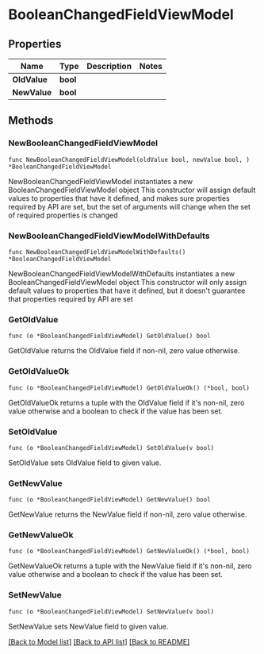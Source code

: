 # BooleanChangedFieldViewModel

## Properties

Name | Type | Description | Notes
------------ | ------------- | ------------- | -------------
**OldValue** | **bool** |  | 
**NewValue** | **bool** |  | 

## Methods

### NewBooleanChangedFieldViewModel

`func NewBooleanChangedFieldViewModel(oldValue bool, newValue bool, ) *BooleanChangedFieldViewModel`

NewBooleanChangedFieldViewModel instantiates a new BooleanChangedFieldViewModel object
This constructor will assign default values to properties that have it defined,
and makes sure properties required by API are set, but the set of arguments
will change when the set of required properties is changed

### NewBooleanChangedFieldViewModelWithDefaults

`func NewBooleanChangedFieldViewModelWithDefaults() *BooleanChangedFieldViewModel`

NewBooleanChangedFieldViewModelWithDefaults instantiates a new BooleanChangedFieldViewModel object
This constructor will only assign default values to properties that have it defined,
but it doesn't guarantee that properties required by API are set

### GetOldValue

`func (o *BooleanChangedFieldViewModel) GetOldValue() bool`

GetOldValue returns the OldValue field if non-nil, zero value otherwise.

### GetOldValueOk

`func (o *BooleanChangedFieldViewModel) GetOldValueOk() (*bool, bool)`

GetOldValueOk returns a tuple with the OldValue field if it's non-nil, zero value otherwise
and a boolean to check if the value has been set.

### SetOldValue

`func (o *BooleanChangedFieldViewModel) SetOldValue(v bool)`

SetOldValue sets OldValue field to given value.


### GetNewValue

`func (o *BooleanChangedFieldViewModel) GetNewValue() bool`

GetNewValue returns the NewValue field if non-nil, zero value otherwise.

### GetNewValueOk

`func (o *BooleanChangedFieldViewModel) GetNewValueOk() (*bool, bool)`

GetNewValueOk returns a tuple with the NewValue field if it's non-nil, zero value otherwise
and a boolean to check if the value has been set.

### SetNewValue

`func (o *BooleanChangedFieldViewModel) SetNewValue(v bool)`

SetNewValue sets NewValue field to given value.



[[Back to Model list]](../README.md#documentation-for-models) [[Back to API list]](../README.md#documentation-for-api-endpoints) [[Back to README]](../README.md)


